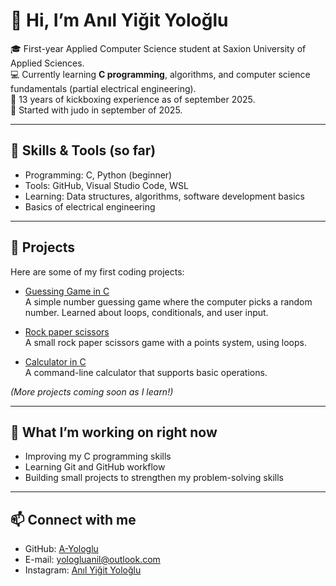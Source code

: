 # 👋 Hi, I’m Anıl Yiğit Yoloğlu

🎓 First-year Applied Computer Science student at Saxion University of Applied Sciences.  
💻 Currently learning **C programming**, algorithms, and computer science fundamentals (partial electrical engineering).  
🥊 13 years of kickboxing experience as of september 2025.  
🥋 Started with judo in september of 2025.  

---

## 🔧 Skills & Tools (so far)
- Programming: C, Python (beginner)  
- Tools: GitHub, Visual Studio Code, WSL
- Learning: Data structures, algorithms, software development basics
- Basics of electrical engineering 

---

## 📂 Projects
Here are some of my first coding projects:

- [Guessing Game in C](https://github.com/A-Yologlu/Guessing-Game)  
  A simple number guessing game where the computer picks a random number. Learned about loops, conditionals, and user input.  

- [Rock paper scissors](https://github.com/A-Yologlu/Rock-Paper-Scissors)  
  A small rock paper scissors game with a points system, using loops.

- [Calculator in C](https://github.com/yourusername/calculator)  
  A command-line calculator that supports basic operations.  

*(More projects coming soon as I learn!)*

---

## 🌱 What I’m working on right now
- Improving my C programming skills  
- Learning Git and GitHub workflow  
- Building small projects to strengthen my problem-solving skills  

---

## 📫 Connect with me
- GitHub: [A-Yologlu](https://github.com/A-Yologlu)  
- E-mail: yologluanil@outlook.com
- Instagram: [Anıl Yiğit Yoloğlu](https://www.instagram.com/anilyologlu/)

